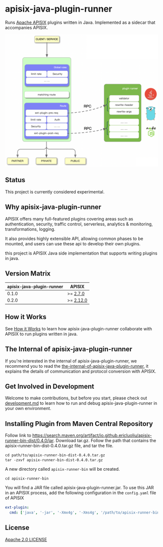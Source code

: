apisix-java-plugin-runner
=================

Runs [Apache APISIX](http://apisix.apache.org/) plugins written in Java.
Implemented as a sidecar that accompanies APISIX.

![apisix-java-plugin-runner-overview](./docs/assets/images/apisix-java-plugin-runner-overview.png)

Status
------

This project is currently considered experimental.

Why apisix-java-plugin-runner
---------------------

APISIX offers many full-featured plugins covering areas such as authentication,
security, traffic control, serverless, analytics & monitoring, transformations, logging.

It also provides highly extensible API, allowing common phases to be mounted,
and users can use these api to develop their own plugins.

this project is APISIX Java side implementation that supports writing plugins in java.

Version Matrix
-------------

| apisix-java-plugin-runner | APISIX                                                                      |
|---------------------------|-----------------------------------------------------------------------------|
| 0.1.0                     | >= [2.7.0](https://github.com/apache/apisix/blob/master/CHANGELOG.md#270)   |
| 0.2.0                     | >= [2.12.0](https://github.com/apache/apisix/blob/master/CHANGELOG.md#2102) |

How it Works
-------------

See [How it Works](./docs/en/latest/how-it-works.md) to learn how apisix-java-plugin-runner collaborate
with APISIX to run plugins written in java.

The Internal of apisix-java-plugin-runner
---------------------------------

If you're interested in the internal of apisix-java-plugin-runner, we recommend you
to read the [the-internal-of-apisix-java-plugin-runner](./docs/en/latest/the-internal-of-apisix-java-plugin-runner.md),
it explains the details of communication and protocol conversion with APISIX.

Get Involved in Development
---------------------------

Welcome to make contributions, but before you start, please check out
[development.md](./docs/en/latest/development.md) to learn how to run and debug apisix-java-plugin-runner
in your own environment.

Installing Plugin from Maven Central Repository
----------------------------------------

Follow link to https://search.maven.org/artifact/io.github.ericluoliu/apisix-runner-bin-dist/0.4.0/jar. Download tar.gz. Follow the path that contains the apisix-runner-bin-dist-0.4.0.tar.gz file, and tar the file.

```
cd path/to/apisix-runner-bin-dist-0.4.0.tar.gz
tar -zxvf apisix-runner-bin-dist-0.4.0.tar.gz
```
A new directory called `apisix-runner-bin` will be created.

```
cd apisix-runner-bin
```
You will find a JAR file called apisix-java-plugin-runner.jar. To use this JAR in an APISIX process, add the following configuration in the `config.yaml` file of APISIX

```yaml
ext-plugin:
  cmd: ['java', '-jar', '-Xmx4g', '-Xms4g', '/path/to/apisix-runner-bin/apisix-java-plugin-runner.jar']
```



License
-------

[Apache 2.0 LICENSE](./LICENSE)
